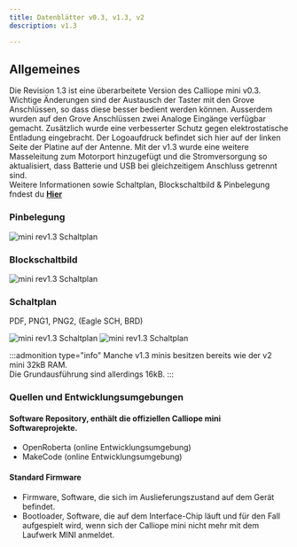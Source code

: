 ```yaml
---
title: Datenblätter v0.3, v1.3, v2
description: v1.3

---
```


<script>
import MiniRevSchaltplanPNG1 from '$img/datenblaetter/Calliope mini rev1.3_schaltplan1.png';
import MiniRevSchaltplanPNG2 from '$img/datenblaetter/Calliope mini rev1.3-2_schaltplan2.png';
/* import MiniRevSchaltplanBRD from '$img/datenblaetter/Calliope mini rev1.3_schaltplan.brd'; */
import MiniRevSchaltplanPDF from '$img/datenblaetter/Calliope mini rev1.3_schaltplan.pdf';
/* import MiniRevSchaltplanSCH from '$img/datenblaetter/Calliope mini rev1.3_schaltplan.sch'; */
import MiniRevBlock from '$img/datenblaetter/Calliope-mini-1.3-Blockschaltbild-01.png';
import MiniRevPins from '$img/datenblaetter/Calliope_mini_1.3_pinout_fin.jpg';
</script> 

## Allgemeines

Die Revision 1.3 ist eine überarbeitete Version des Calliope mini v0.3. Wichtige Änderungen sind der Austausch der Taster mit den Grove Anschlüssen, so dass diese besser bedient werden können. Ausserdem wurden auf den Grove Anschlüssen zwei Analoge Eingänge verfügbar gemacht. Zusätzlich wurde eine verbesserter Schutz gegen elektrostatische Entladung eingebracht. Der Logoaufdruck befindet sich hier auf der linken Seite der Platine auf der Antenne. Mit der v1.3 wurde eine weitere Masseleitung zum Motorport hinzugefügt und die Stromversorgung so aktualisiert, dass Batterie und USB bei gleichzeitigem Anschluss getrennt sind.  
Weitere Informationen sowie Schaltplan, Blockschaltbild & Pinbelegung fndest du **[Hier](https://calliope-mini.github.io/v20/)**

### Pinbelegung

<img src={MiniRevPins} alt="mini rev1.3 Schaltplan" />

### Blockschaltbild

<img src={MiniRevBlock} alt="mini rev1.3 Schaltplan" />

### Schaltplan

PDF, PNG1, PNG2, (Eagle SCH, BRD)
<!-- [PDF](href= {MiniRevSchaltplanPDF}) -->
<img src={MiniRevSchaltplanPNG1} alt="mini rev1.3 Schaltplan" />
<img src={MiniRevSchaltplanPNG2} alt="mini rev1.3 Schaltplan" />

:::admonition type="info"
Manche v1.3 minis besitzen bereits wie der v2 mini 32kB RAM.<br>Die Grundausführung sind allerdings 16kB.
:::

### Quellen und Entwicklungsumgebungen

#### Software Repository, enthält die offiziellen Calliope mini Softwareprojekte.

- OpenRoberta (online Entwicklungsumgebung)
- MakeCode (online Entwicklungsumgebung)

#### Standard Firmware

- Firmware, Software, die sich im Auslieferungszustand auf dem Gerät befindet.
- Bootloader, Software, die auf dem Interface-Chip läuft und für den Fall aufgespielt wird, wenn sich der Calliope mini nicht mehr mit dem Laufwerk MINI anmeldet.


